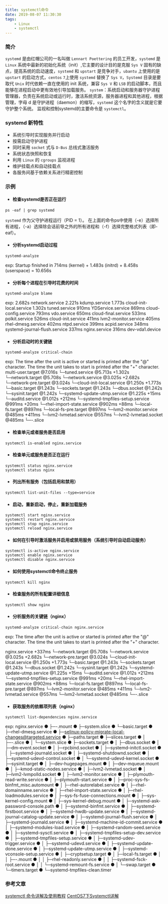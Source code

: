 ```yaml
---
title: systemctl命令
date: 2019-08-07 11:30:30
tags:
    - Linux
    - systemctl
---
```


### 简介
`systemd` 是由红帽公司的一名叫做 `Lennart Poettering` 的员工开发，`systemd` 是 `Linux` 系统中最新的初始化系统（init）,它主要的设计目的是克服 `Sys V` 固有的缺点，提高系统的启动速度，`systemd` 和 `upstart` 是竞争对手，`ubantu` 上使用的是 `upstart` 的启动方式，`centos` `7`上使用 `systemd` 替换了 `Sys V`，`Systemd` 目录是要取代 `Unix` 时代依赖一直在使用的 init 系统，兼容 `Sys V` 和 `LSB` 的启动脚本，而且能够在进程启动中更有效地引导加载服务。
`system`：系统启动和服务器守护进程管理器，负责在系统启动或运行时，激活系统资源，服务器进程和其他进程，根据管理，字母 d 是守护进程（daemon）的缩写，`systemd` 这个名字的含义就是它要守护整个系统。
监视和控制systemd的主要命令是 `systemctl`。

### systemd 新特性
* 系统引导时实现服务并行启动
* 按需启动守护进程
* 同时采用 `socket` 式与 `D-Bus` 总线式激活服务
* 系统状态快照和恢复
* 利用 `Linux` 的 `cgroups` 监视进程
* 维护挂载点和自动挂载点
* 各服务间基于依赖关系进行精密控制

### 示例
* #### 检查systemd是否正在运行
```
ps -eaf | grep systemd
```
`systemd` 作为父守护进程运行（PID = 1）。 在上面的命令ps中使用（-e）选择所有进程，（-a）选择除会话前导之外的所有进程和（-f）选择完整格式列表（即-eaf）。

* #### 分析systemd启动过程
```
systemd-analyze
```
exp: Startup finished in 714ms (kernel) + 1.483s (initrd) + 8.458s (userspace) = 10.656s

* #### 分析每个进程在引导时花费的时间
```
systemd-analyze blame
```
exp:
2.682s network.service
2.221s kdump.service
1.773s cloud-init-local.service
1.302s tuned.service
910ms YDService.service
869ms cloud-config.service
793ms vdo.service
650ms cloud-final.service
533ms polkit.service
526ms cloud-init.service
411ms lvm2-monitor.service
405ms rhel-dmesg.service
402ms ntpd.service
399ms acpid.service
348ms systemd-journal-flush.service
337ms nginx.service
316ms dev-vda1.device


* #### 分析启动时的关键链
```
systemd-analyze critical-chain
```
exp:
The time after the unit is active or started is printed after the "@" character.
The time the unit takes to start is printed after the "+" character.
multi-user.target @7.016s
└─tuned.service @5.713s +1.302s
  └─network.target @5.708s
    └─network.service @3.025s +2.682s
      └─network-pre.target @3.024s
        └─cloud-init-local.service @1.250s +1.773s
          └─basic.target @1.243s
            └─sockets.target @1.243s
              └─dbus.socket @1.242s
                └─sysinit.target @1.242s
                  └─systemd-update-utmp.service @1.225s +15ms
                    └─auditd.service @1.012s +212ms
                      └─systemd-tmpfiles-setup.service @991ms +20ms
                        └─rhel-import-state.service @902ms +88ms
                          └─local-fs.target @897ms
                            └─local-fs-pre.target @897ms
                              └─lvm2-monitor.service @485ms +411ms
                                └─lvm2-lvmetad.service @557ms
                                  └─lvm2-lvmetad.socket @485ms
                                    └─-.slice

* #### 检查单元或者服务是否启用
```
systemctl is-enabled nginx.service
```

* #### 检查单元或服务是否正在运行
```
systemctl status nginx.service
systemctl status nginx
```

* #### 列出所有服务（包括启用和禁用）
```
systemctl list-unit-files --type=service
```

* #### 启动，重新启动，停止，重新加载服务
```
systemctl start nginx.service
systemctl restart nginx.service
systemctl stop nginx.service
systemctl reload nginx.service
```

* #### 如何在引导时激活服务并启用或禁用服务（系统引导时自动启动服务）
```
systemctl is-active nginx.service
systemctl enable nginx.service
systemctl disable nginx.service
```

* #### 如何使用systemctl命令终止服务
```
systemctl kill nginx
```

* #### 检查服务的所有配置详细信息
```
systemctl show nginx
```

* #### 分析服务的关键链（nginx）
```
systemd-analyze critical-chain nginx.service
```
exp:
The time after the unit is active or started is printed after the "@" character.
The time the unit takes to start is printed after the "+" character.

nginx.service +337ms
└─network.target @5.708s
  └─network.service @3.025s +2.682s
    └─network-pre.target @3.024s
      └─cloud-init-local.service @1.250s +1.773s
        └─basic.target @1.243s
          └─sockets.target @1.243s
            └─dbus.socket @1.242s
              └─sysinit.target @1.242s
                └─systemd-update-utmp.service @1.225s +15ms
                  └─auditd.service @1.012s +212ms
                    └─systemd-tmpfiles-setup.service @991ms +20ms
                      └─rhel-import-state.service @902ms +88ms
                        └─local-fs.target @897ms
                          └─local-fs-pre.target @897ms
                            └─lvm2-monitor.service @485ms +411ms
                              └─lvm2-lvmetad.service @557ms
                                └─lvm2-lvmetad.socket @485ms
                                  └─-.slice

* #### 获取服务的依赖项列表（nginx）
```
systemctl list-dependencies nginx.service
```
exp:
nginx.service
● ├─-.mount
● ├─system.slice
● └─basic.target
●   ├─rhel-dmesg.service
●   ├─selinux-policy-migrate-local-changes@targeted.service
●   ├─paths.target
●   ├─slices.target
●   │ ├─-.slice
●   │ └─system.slice
●   ├─sockets.target
●   │ ├─dbus.socket
●   │ ├─dm-event.socket
●   │ ├─rpcbind.socket
●   │ ├─systemd-initctl.socket
●   │ ├─systemd-journald.socket
●   │ ├─systemd-shutdownd.socket
●   │ ├─systemd-udevd-control.socket
●   │ └─systemd-udevd-kernel.socket
●   ├─sysinit.target
●   │ ├─dev-hugepages.mount
●   │ ├─dev-mqueue.mount
●   │ ├─kmod-static-nodes.service
●   │ ├─lvm2-lvmetad.socket
●   │ ├─lvm2-lvmpolld.socket
●   │ ├─lvm2-monitor.service
●   │ ├─plymouth-read-write.service
●   │ ├─plymouth-start.service
●   │ ├─proc-sys-fs-binfmt_misc.automount
●   │ ├─rhel-autorelabel.service
●   │ ├─rhel-domainname.service
●   │ ├─rhel-import-state.service
●   │ ├─rhel-loadmodules.service
●   │ ├─sys-fs-fuse-connections.mount
●   │ ├─sys-kernel-config.mount
●   │ ├─sys-kernel-debug.mount
●   │ ├─systemd-ask-password-console.path
●   │ ├─systemd-binfmt.service
●   │ ├─systemd-firstboot.service
●   │ ├─systemd-hwdb-update.service
●   │ ├─systemd-journal-catalog-update.service
●   │ ├─systemd-journal-flush.service
●   │ ├─systemd-journald.service
●   │ ├─systemd-machine-id-commit.service
●   │ ├─systemd-modules-load.service
●   │ ├─systemd-random-seed.service
●   │ ├─systemd-sysctl.service
●   │ ├─systemd-tmpfiles-setup-dev.service
●   │ ├─systemd-tmpfiles-setup.service
●   │ ├─systemd-udev-trigger.service
●   │ ├─systemd-udevd.service
●   │ ├─systemd-update-done.service
●   │ ├─systemd-update-utmp.service
●   │ ├─systemd-vconsole-setup.service
●   │ ├─cryptsetup.target
●   │ ├─local-fs.target
●   │ │ ├─-.mount
●   │ │ ├─rhel-readonly.service
●   │ │ ├─systemd-fsck-root.service
●   │ │ └─systemd-remount-fs.service
●   │ └─swap.target
●   └─timers.target
●     └─systemd-tmpfiles-clean.timer

### 参考文章
[systemctl 命令详解及使用教程](https://linux265.com/news/3385.html)
[CentOS7下Systemctl详解](https://www.jianshu.com/p/828a40ae4bdd)